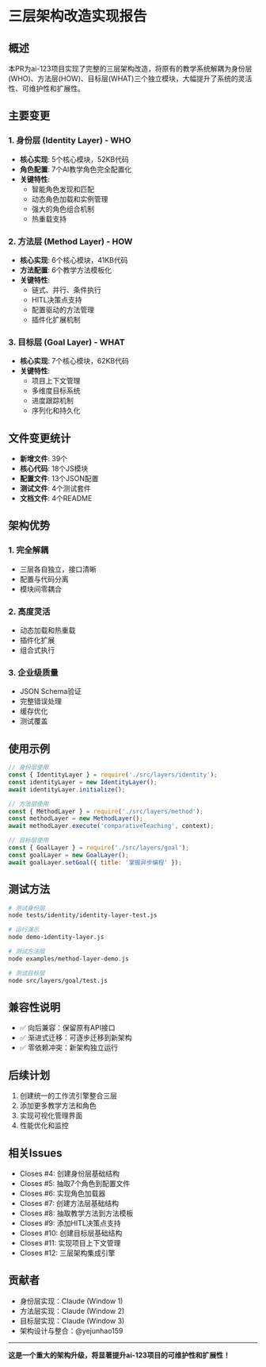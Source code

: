 # 三层架构改造实现报告

## 概述

本PR为ai-123项目实现了完整的三层架构改造，将原有的教学系统解耦为身份层(WHO)、方法层(HOW)、目标层(WHAT)三个独立模块，大幅提升了系统的灵活性、可维护性和扩展性。

## 主要变更

### 1. 身份层 (Identity Layer) - WHO
- **核心实现**: 5个核心模块，52KB代码
- **角色配置**: 7个AI教学角色完全配置化
- **关键特性**:
  - 智能角色发现和匹配
  - 动态角色加载和实例管理
  - 强大的角色组合机制
  - 热重载支持

### 2. 方法层 (Method Layer) - HOW  
- **核心实现**: 6个核心模块，41KB代码
- **方法配置**: 6个教学方法模板化
- **关键特性**:
  - 链式、并行、条件执行
  - HITL决策点支持
  - 配置驱动的方法管理
  - 插件化扩展机制

### 3. 目标层 (Goal Layer) - WHAT
- **核心实现**: 7个核心模块，62KB代码
- **关键特性**:
  - 项目上下文管理
  - 多维度目标系统
  - 进度跟踪机制
  - 序列化和持久化

## 文件变更统计

- **新增文件**: 39个
- **核心代码**: 18个JS模块
- **配置文件**: 13个JSON配置
- **测试文件**: 4个测试套件
- **文档文件**: 4个README

## 架构优势

### 1. 完全解耦
- 三层各自独立，接口清晰
- 配置与代码分离
- 模块间零耦合

### 2. 高度灵活
- 动态加载和热重载
- 插件化扩展
- 组合式执行

### 3. 企业级质量
- JSON Schema验证
- 完整错误处理
- 缓存优化
- 测试覆盖

## 使用示例

```javascript
// 身份层使用
const { IdentityLayer } = require('./src/layers/identity');
const identityLayer = new IdentityLayer();
await identityLayer.initialize();

// 方法层使用
const { MethodLayer } = require('./src/layers/method');
const methodLayer = new MethodLayer();
await methodLayer.execute('comparativeTeaching', context);

// 目标层使用
const { GoalLayer } = require('./src/layers/goal');
const goalLayer = new GoalLayer();
await goalLayer.setGoal({ title: '掌握异步编程' });
```

## 测试方法

```bash
# 测试身份层
node tests/identity/identity-layer-test.js

# 运行演示
node demo-identity-layer.js

# 测试方法层
node examples/method-layer-demo.js

# 测试目标层
node src/layers/goal/test.js
```

## 兼容性说明

- ✅ 向后兼容：保留原有API接口
- ✅ 渐进式迁移：可逐步迁移到新架构
- ✅ 零依赖冲突：新架构独立运行

## 后续计划

1. 创建统一的工作流引擎整合三层
2. 添加更多教学方法和角色
3. 实现可视化管理界面
4. 性能优化和监控

## 相关Issues

- Closes #4: 创建身份层基础结构
- Closes #5: 抽取7个角色到配置文件  
- Closes #6: 实现角色加载器
- Closes #7: 创建方法层基础结构
- Closes #8: 抽取教学方法到方法模板
- Closes #9: 添加HITL决策点支持
- Closes #10: 创建目标层基础结构
- Closes #11: 实现项目上下文管理
- Closes #12: 三层架构集成引擎

## 贡献者

- 身份层实现：Claude (Window 1)
- 方法层实现：Claude (Window 2)
- 目标层实现：Claude (Window 3)
- 架构设计与整合：@yejunhao159

---

**这是一个重大的架构升级，将显著提升ai-123项目的可维护性和扩展性！**